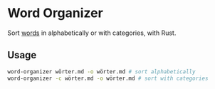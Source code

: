 # Word Organizer

Sort [words](../wörter.md) in alphabetically or with categories, with Rust.

## Usage

```bash
word-organizer wörter.md -o wörter.md # sort alphabetically
word-organizer -c wörter.md -o wörter.md # sort with categories
```

